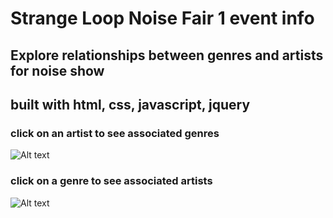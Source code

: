 # Strange Loop Noise Fair 1 event info
## Explore relationships between genres and artists for noise show
## built with html, css, javascript, jquery
### click on an artist to see associated genres
![Alt text](boots.png?raw=true "Artist to Genre")
### click on a genre to see associated artists
![Alt text](drone.png?raw=true "Genre to Artist")